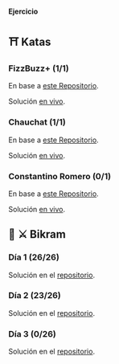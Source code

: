 #### Ejercicio 


## ⛩ Katas

### FizzBuzz+ (1/1)
En base a [este Repositorio](https://github.com/TheBridge-FullStackDeveloper/fundamentos-de-programacion-kata-fizzbuzz).

Solución [en vivo](https://replit.com/@PalaGato76219/TBW3-JSBizzfuzz#index.js).

### Chauchat (1/1)
En base a [este Repositorio](https://github.com/TheBridge-FullStackDeveloper/fundamentos-de-programacion-kata-chauchat).

Solución [en vivo](https://replit.com/@PalaGato76219/TBW3-JSChauchat#index.js).

### Constantino Romero (0/1)
En base a [este Repositorio](https://github.com/TheBridge-FullStackDeveloper/fundamentos-de-programacion-kata-constantino-romero).

Solución [en vivo](https://replit.com/@PalaGato76219/TBw3-JSConstantino-Romero#index.js).



## 🏰 ⚔️ Bikram

### Día 1 (26/26)

Solución en el [repositorio](https://github.com/TommyTraddles/TB_W3-JS_Bikram-1).


### Día 2 (23/26)

Solución en el [repositorio](https://github.com/TommyTraddles/TB_W3-JS_Bikram-2).


### Día 3 (0/26)

Solución en el [repositorio](https://github.com/TommyTraddles/TB_W3-JS_Bikram-3).


